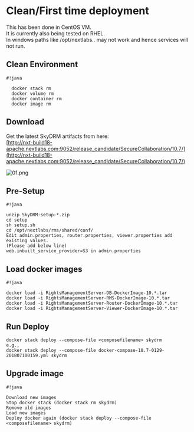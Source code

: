 # Clean/First time deployment #

This has been done in CentOS VM.   
It is currently also being tested on RHEL.    
In windows paths like /opt/nextlabs.. may not work and hence services will not run.

## Clean Environment   

```
#!java

  docker stack rm 
  docker volume rm 
  docker container rm
  docker image rm
```



## Download  

Get the latest SkyDRM artifacts from here:   
[http://nxt-build18-apache.nextlabs.com:9052/release_candidate/SecureCollaboration/10.7/](http://nxt-build18-apache.nextlabs.com:9052/release_candidate/SecureCollaboration/10.7/)

    
![01.png](https://bitbucket.org/repo/dBgzdj/images/2075539705-01.png)


  

## Pre-Setup   

```
#!java

unzip SkyDRM-setup-*.zip 
cd setup
sh setup.sh
cd /opt/nextlabs/rms/shared/conf/
Edit admin.properties, router.properties, viewer.properties add existing values.
(Please add below line)
web.inbuilt_service_provider=S3 in admin.properties
```


## Load docker images  

```
#!java

docker load -i RightsManagementServer-DB-DockerImage-10.*.tar
docker load -i RightsManagementServer-RMS-DockerImage-10.*.tar
docker load -i RightsManagementServer-Router-DockerImage-10.*.tar
docker load -i RightsManagementServer-Viewer-DockerImage-10.*.tar
```


## Run Deploy  

~~~
docker stack deploy --compose-file <composefilename> skydrm  
e.g.,
docker stack deploy --compose-file docker-compose-10.7-0129-201807100159.yml skydrm
~~~


## Upgrade image   


```
#!java

Download new images 
Stop docker stack (docker stack rm skydrm)
Remove old images 
Load new images 
Deploy docker again (docker stack deploy --compose-file <composefilename> skydrm)
```